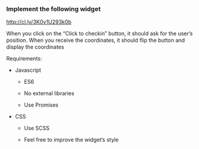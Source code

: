 ### Implement the following widget

http://cl.ly/3K0v1U293k0b

When you click on the “Click to checkin” button, it should ask for the user’s position. When you receive the coordinates, it should ﬂip the button and display the coordinates

Requirements:

* Javascript

	* ES6

	* No external libraries

	* Use Promises

* CSS

	* Use SCSS

	* Feel free to improve the widget’s style